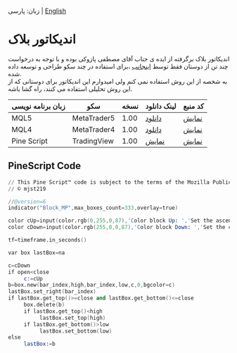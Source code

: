 زبان:
پارسی
|
[English](./README.md)

# اندیکاتور بلاک
اندیکاتور بلاک برگرفته از ایده ی جناب آقای مصطفی پازوکی بوده و با توجه به درخواست چند تن از دوستان فقط توسط
[اینجانب](https://mjst219.github.io/profile)
،برای استفاده در چند سکو طراحی و توسعه داده شده.
<br/>
به شخصه از این روش استفاده نمی کنم ولی امیدوارم این اندیکاتور برای دوستانی که از این روش تحلیلی استفاده می کنند، راه گشا باشه.

|زبان برنامه نویسی|سکو|نسخه|لینک دانلود|کد منبع|
|-|-|-|-|-|
|MQL5|MetaTrader5|1.00|[دانلود](https://github.com/mjst219/BlockMP/releases/download/v1.00/BlockMP.ex5)|[نمایش](https://github.com/mjst219/BlockMP/blob/main/MQL5/BlockMP.mq5)|
|MQL4|MetaTrader4|1.00|[دانلود](https://github.com/mjst219/BlockMP/releases/download/v1.00/BlockMP.ex4)|[نمایش](https://github.com/mjst219/BlockMP/blob/main/MQL4/BlockMP.mq4)|
|Pine Script|TradingView|1.00|[نمایش](#pinescript-code)|[نمایش](#pinescript-code)|


## PineScript Code
```s
// This Pine Script™ code is subject to the terms of the Mozilla Public License 2.0 at https://mozilla.org/MPL/2.0/
// © mjst219

//@version=6
indicator("Block_MP",max_boxes_count=333,overlay=true)

color cUp=input(color.rgb(0,255,0,87),'Color block Up: ','Set the ascending block color')
color cDown=input(color.rgb(255,0,0,87),'Color block Down: ','Set the color of the descending block')

tf=timeframe.in_seconds()

var box lastBox=na

c=cDown
if open<close
	 c:=cUp
b=box.new(bar_index,high,bar_index,low,c,0,bgcolor=c)
lastBox.set_right(bar_index)
if lastBox.get_top()>=close and lastBox.get_bottom()<=close
	 box.delete(b)
	 if lastBox.get_top()<high
		  lastBox.set_top(high)
	 if lastBox.get_bottom()>low
		  lastBox.set_bottom(low)
else
	 lastBox:=b
```